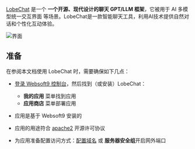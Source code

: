 [LobeChat](https://lobechat.com/) 是一个 **一个开源、现代设计的聊天 GPT/LLM 框架**，它被用于 AI 多模型统一交互界面  等场景。LobeChat是一款智能聊天工具，利用AI技术提供自然对话和个性化互动体验。


![界面](https://libs.websoft9.com/Websoft9/DocsPicture/zh/lobechat/lobechat-gui-websoft9.png)


## 准备

在参阅本文档使用 LobeChat 时，需要确保如下几点：

- [登录 Websoft9 控制台](./login-console)，然后找到（或安装）LobeChat：
  - **我的应用** 菜单找到应用 
  - **应用商店** 菜单部署应用

- 应用是基于 Websoft9 安装的


- 应用的用途符合 [apache2](https://opensource.org/licenses/Apache-2.0) 开源许可协议


- 为应用准备配置访问方式：[配置域名](./domain-set) 或 **服务器安全组**开启网外端口
